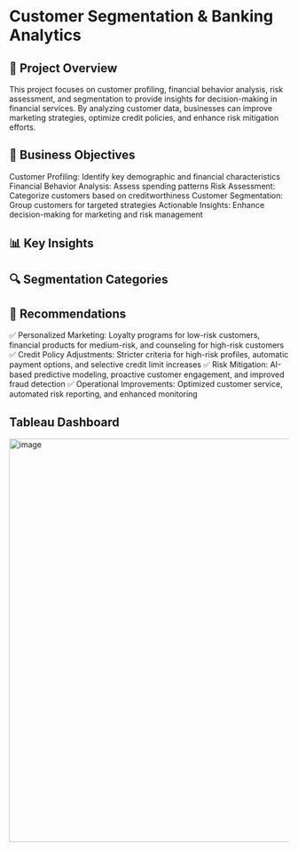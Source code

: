 # Customer Segmentation & Banking Analytics

## 📌 Project Overview
This project focuses on customer profiling, financial behavior analysis, risk assessment, and segmentation to provide insights for decision-making in financial services. By analyzing customer data, businesses can improve marketing strategies, optimize credit policies, and enhance risk mitigation efforts.

## 🎯 Business Objectives
Customer Profiling: Identify key demographic and financial characteristics
Financial Behavior Analysis: Assess spending patterns
Risk Assessment: Categorize customers based on creditworthiness
Customer Segmentation: Group customers for targeted strategies
Actionable Insights: Enhance decision-making for marketing and risk management

## 📊 Key Insights


## 🔍 Segmentation Categories


## 📌 Recommendations
✅ Personalized Marketing: Loyalty programs for low-risk customers, financial products for medium-risk, and counseling for high-risk customers
✅ Credit Policy Adjustments: Stricter criteria for high-risk profiles, automatic payment options, and selective credit limit increases
✅ Risk Mitigation: AI-based predictive modeling, proactive customer engagement, and improved fraud detection
✅ Operational Improvements: Optimized customer service, automated risk reporting, and enhanced monitoring

## Tableau Dashboard
<img width="726" alt="image" src="https://github.com/user-attachments/assets/b41e819a-6098-4784-9656-5defc7637d7e" />




